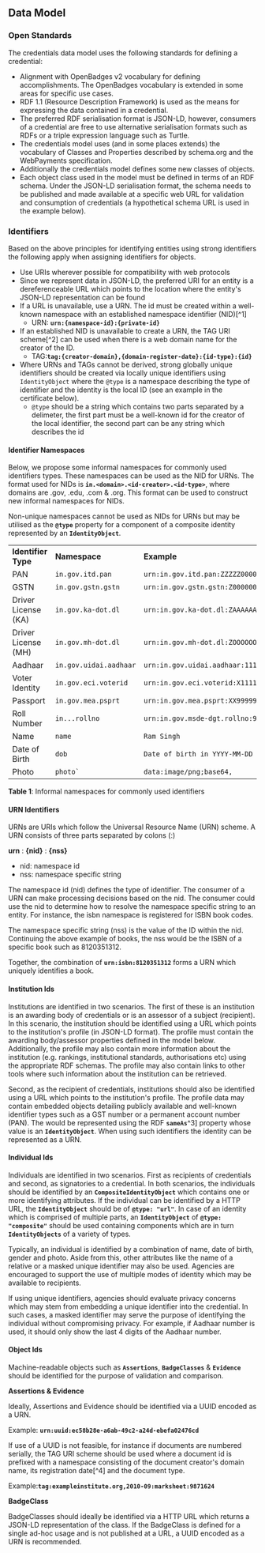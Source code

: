 ## Data Model

### Open Standards

The credentials data model uses the following standards for defining a credential:

*   Alignment with OpenBadges v2 vocabulary for defining accomplishments. The OpenBadges vocabulary is extended in some areas for 
specific use cases.
*   RDF 1.1 (Resource Description Framework) is used as the means for expressing the data contained in a credential.
*   The preferred RDF serialisation format is JSON-LD, however, consumers of a credential are free to use alternative serialisation 
formats such as RDFs or a triple expression language such as Turtle.
*   The credentials model uses (and in some places extends) the vocabulary of Classes and Properties described by schema.org and the 
WebPayments specification.
*   Additionally the credentials model defines some new classes of objects.
*   Each object class used in the model must be defined in terms of an RDF schema. Under the JSON-LD serialisation format, the schema 
needs to be published and made available at a specific web URL for validation and consumption of credentials (a hypothetical schema 
URL is used in the example below).


### Identifiers

Based on the above principles for identifying entities using strong identifiers the following apply when assigning identifiers for
objects.

*   Use URIs wherever possible for compatibility with web protocols
*   Since we represent data in JSON-LD, the preferred URI for an entity is a dereferenceable URL which points to the location where
the entity's JSON-LD representation can be found
*   If a URL is unavailable, use a URN. The id must be created within a well-known namespace with an established namespace identifier
(NID)[^1]
    *   URN: **`urn:{namespace-id}:{private-id}`**
*   If an established NID is unavailable to create a URN, the TAG URI scheme[^2] can be used when there is a web domain name for the 
creator of the ID.
    *   TAG:**`tag:{creator-domain},{domain-register-date}:{id-type}:{id}`**
*   Where URNs and TAGs cannot be derived, strong globally unique identifiers should be created via locally unique identifiers using 
`IdentityObject` where the `@type` is a namespace describing the type of identifier and the identity is the local ID (see an example 
in the certificate below).
    *   `@type` should be a string which contains two parts separated by a delimeter, the first part must be a well-known id for the
    creator of the local identifier, the second part can be any string which describes the id


#### Identifier Namespaces

Below, we propose some informal namespaces for commonly used identifiers types. These namespaces can be used as the NID for URNs. 
The format used for NIDs is **`in.<domain>.<id-creator>.<id-type>`**, where domains are .gov, .edu, .com & .org. 
This format can be used to construct new informal namespaces for NIDs.

Non-unique namespaces cannot be used as NIDs for URNs but may be utilised as the **`@type`** property for a 
component of a composite identity represented by an **`IdentityObject`**.

<table>
  <tr>
   <td><strong>Identifier Type</strong></td>
   <td><strong>Namespace</strong></td>
   <td><strong>Example</strong></td>
  </tr>
  <tr>
   <td>PAN</td>
   <td><code>in.gov.itd.pan</code></td>
   <td><code>urn:in.gov.itd.pan:ZZZZZ00000</code></td>
  </tr>
  <tr>
   <td>GSTN</td>
   <td><code>in.gov.gstn.gstn</code></td>
   <td><code>urn:in.gov.gstn.gstn:Z00000000000001</code></td>
  </tr>
  <tr>
   <td>Driver License (KA)</td>
   <td><code>in.gov.ka-dot.dl</code></td>
   <td><code>urn:in.gov.ka-dot.dl:ZAAAAAAAAAAAAB</code></td>
  </tr>
  <tr>
   <td>Driver License (MH)</td>
   <td><code>in.gov.mh-dot.dl</code></td>
   <td><code>urn:in.gov.mh-dot.dl:ZOOOOOOOOOOOAB</code></td>
  </tr>
  <tr>
   <td>Aadhaar</td>
   <td><code>in.gov.uidai.aadhaar</code></td>
   <td><code>urn:in.gov.uidai.aadhaar:11111111111</code></td>
  </tr>
  <tr>
   <td>Voter Identity</td>
   <td><code>in.gov.eci.voterid</code></td>
   <td><code>urn:in.gov.eci.voterid:X11111111X</code></td>
  </tr>
  <tr>
   <td>Passport</td>
   <td><code>in.gov.mea.psprt</code></td>
   <td><code>urn:in.gov.mea.psprt:XX99999999</code></td>
  </tr>
  <tr>
   <td>Roll Number</td>
   <td><code>in.<dom>.<iss>.rollno</code></td>
   <td><code>urn:in.gov.msde-dgt.rollno:999999999</code></td>
  </tr>
  <tr>
   <td>Name</td>
   <td><code>name</code></td>
   <td><code>Ram Singh</code></td>
  </tr>
  <tr>
   <td>Date of Birth</td>
   <td><code>dob</code></td>
   <td><code>Date of birth in YYYY-MM-DD format`</code></td>
  </tr>
  <tr>
   <td>Photo</td>
   <td><code>photo`</td>
   <td><code>data:image/png;base64,<base64 encoded></code></td>
  </tr>
</table>

**Table 1**:  Informal namespaces for commonly used identifiers


#### URN Identifiers

URNs are URIs which follow the Universal Resource Name (URN) scheme. A URN consists of three parts separated by colons (:)

**urn**  :		**{nid}**  :		**{nss}**

* nid: namespace id	
* nss: namespace specific string

The namespace id (nid) defines the type of identifier. The consumer of a URN can make processing decisions based on the nid. The 
consumer could use the nid to determine how to resolve the namespace specific string to an entity. For instance, the isbn namespace 
is registered for ISBN book codes.

The namespace specific string (nss) is the value of the ID within the nid. Continuing the above example of books, the nss would be 
the ISBN of a specific book such as 8120351312. 

Together, the combination of **`urn:isbn:8120351312`** forms a URN which uniquely identifies a book.


#### Institution Ids

Institutions are identified in two scenarios. The first of these is an institution is an awarding body of credentials or is an assessor 
of a subject (recipient). In this scenario, the institution should be identified using a URL which points to the institution's profile 
(in JSON-LD format). The profile must contain the awarding body/assessor properties defined in the model below. Additionally, the 
profile may also contain more information about the institution (e.g. rankings, institutional standards, authorisations etc) using the 
appropriate RDF schemas. The profile may also contain links to other tools where such information about the institution can be retrieved.

Second, as the recipient of credentials, institutions should also be identified using a URL which points to the institution's profile. 
The profile data may contain embedded objects detailing publicly available and well-known identifier types such as a GST number or a 
permanent account number (PAN). The would be represented using the RDF **`sameAs`**^3] property whose value is an 
**`IdentityObject`**. When using such identifiers the identity can be represented as a URN.


#### Individual Ids

Individuals are identified in two scenarios. First as recipients of credentials and second, as signatories to a credential. In both 
scenarios, the individuals should be identified by an **`CompositeIdentityObject`** which contains one or more identifying
attributes. If the individual can be identified by a HTTP URL, the **`IdentityObject`** should be of **`@type: "url"`**. In case of 
an identity which is comprised of multiple parts, an **`IdentityObject`** of **`@type: "composite"`** should be used containing 
components which are in turn **`IdentityObjects`** of a variety of types. 

Typically, an individual is identified by a combination of name, date of birth, gender and photo. Aside from this, other attributes 
like the name of a relative or a masked unique identifier may also be used. Agencies are encouraged to support the use of multiple 
modes of identity which may be available to recipients. 

If using unique identifiers, agencies should evaluate privacy concerns which may stem from embedding a unique identifier into the 
credential. In such cases, a masked identifier may serve the purpose of identifying the individual without compromising privacy.
For example, if Aadhaar number is used, it should only show the last 4 digits of the Aadhaar number.


#### Object Ids

Machine-readable objects such as **`Assertions`**, **`BadgeClasses`** & **`Evidence`** should be identified for the purpose of 
validation and comparison. 

**Assertions & Evidence**

Ideally, Assertions and Evidence should be identified via a UUID encoded as a URN. 

Example: **`urn:uuid:ec58b28e-a6ab-49c2-a24d-ebefa02476cd`**

If use of a UUID is not feasible, for instance if documents are numbered serially, the TAG URI scheme should be used where a document 
id is prefixed with a namespace consisting of the document creator's domain name, its registration date[^4] and the document type.

Example:**`tag:exampleinstitute.org,2010-09:marksheet:9871624`**

**BadgeClass**

BadgeClasses should ideally be identified via a HTTP URL which returns a JSON-LD representation of the class. If the BadgeClass is 
defined for a single ad-hoc usage and is not published at a URL, a UUID encoded as a URN is recommended.  


